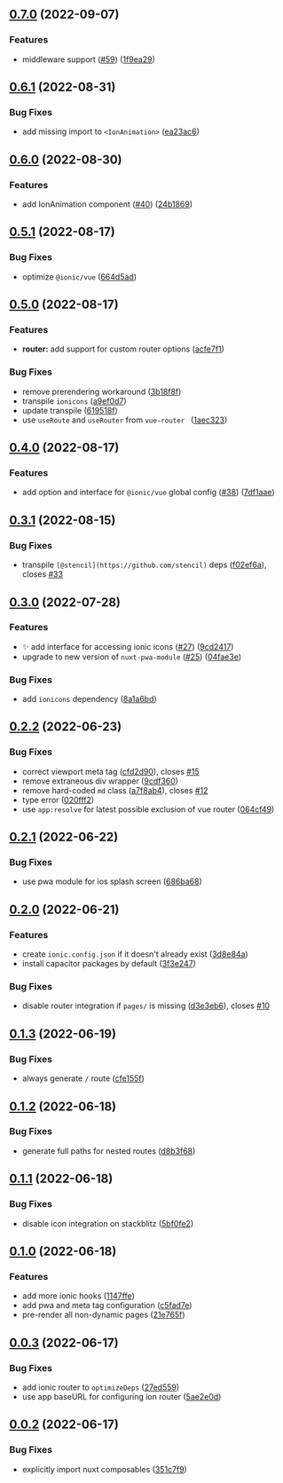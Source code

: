 

## [0.7.0](https://github.com/nuxt-modules/ionic/compare/0.6.1...0.7.0) (2022-09-07)


### Features

* middleware support ([#59](https://github.com/nuxt-modules/ionic/issues/59)) ([1f9ea29](https://github.com/nuxt-modules/ionic/commit/1f9ea2941456db4b9dde0b587ea40d76e7a1d4e1))

## [0.6.1](https://github.com/nuxt-modules/ionic/compare/0.6.0...0.6.1) (2022-08-31)


### Bug Fixes

* add missing import to `<IonAnimation>` ([ea23ac6](https://github.com/nuxt-modules/ionic/commit/ea23ac647b84bcfc0c59234b68504631e0fb1bc5))

## [0.6.0](https://github.com/nuxt-modules/ionic/compare/0.5.1...0.6.0) (2022-08-30)


### Features

* add IonAnimation component ([#40](https://github.com/nuxt-modules/ionic/issues/40)) ([24b1869](https://github.com/nuxt-modules/ionic/commit/24b186922e96731fd1ecef33fec956f548cf1a14))

## [0.5.1](https://github.com/nuxt-modules/ionic/compare/0.5.0...0.5.1) (2022-08-17)


### Bug Fixes

* optimize `@ionic/vue` ([664d5ad](https://github.com/nuxt-modules/ionic/commit/664d5ad7d2ebb211c68cd88aff18375aa2445237))

## [0.5.0](https://github.com/nuxt-modules/ionic/compare/0.4.0...0.5.0) (2022-08-17)


### Features

* **router:** add support for custom router options ([acfe7f1](https://github.com/nuxt-modules/ionic/commit/acfe7f127caba7560f4e5c69d00ef1b4fd5b0c9a))


### Bug Fixes

* remove prerendering workaround ([3b18f8f](https://github.com/nuxt-modules/ionic/commit/3b18f8f609cf159ee77f927fc26efc1e6bbd87ef))
* transpile `ionicons` ([a9ef0d7](https://github.com/nuxt-modules/ionic/commit/a9ef0d73c116dd1b33a7f80716e8c5edce36c87e))
* update transpile ([619518f](https://github.com/nuxt-modules/ionic/commit/619518f68129eda830483d18e22dd10d27935a16))
* use `useRoute` and `useRouter` from `vue-router ` ([1aec323](https://github.com/nuxt-modules/ionic/commit/1aec323da99c89bea447125592a3eb2ec5723d2e))

## [0.4.0](https://github.com/nuxt-modules/ionic/compare/0.3.1...0.4.0) (2022-08-17)


### Features

* add option and interface for `@ionic/vue` global config ([#38](https://github.com/nuxt-modules/ionic/issues/38)) ([7df1aae](https://github.com/nuxt-modules/ionic/commit/7df1aaef29229c358772f79a1c4366c7f687b4e9))

## [0.3.1](https://github.com/nuxt-modules/ionic/compare/0.3.0...0.3.1) (2022-08-15)


### Bug Fixes

* transpile `[@stencil](https://github.com/stencil)` deps ([f02ef6a](https://github.com/nuxt-modules/ionic/commit/f02ef6af00e77ef7e38308375bb16be4da35035b)), closes [#33](https://github.com/nuxt-modules/ionic/issues/33)

## [0.3.0](https://github.com/nuxt-modules/ionic/compare/0.2.2...0.3.0) (2022-07-28)


### Features

* :sparkles: add interface for accessing ionic icons ([#27](https://github.com/nuxt-modules/ionic/issues/27)) ([9cd2417](https://github.com/nuxt-modules/ionic/commit/9cd2417596ea6f2a3409aefae2feb86c31188f28))
* upgrade to new version of `nuxt-pwa-module` ([#25](https://github.com/nuxt-modules/ionic/issues/25)) ([04fae3e](https://github.com/nuxt-modules/ionic/commit/04fae3e25fe8d7d6ba51bfe0f13ed44d74aa8bd0))


### Bug Fixes

* add `ionicons` dependency ([8a1a6bd](https://github.com/nuxt-modules/ionic/commit/8a1a6bd726c59cd5922cf8cf921b14edc74f45d2))

## [0.2.2](https://github.com/nuxt-modules/ionic/compare/0.2.1...0.2.2) (2022-06-23)


### Bug Fixes

* correct viewport meta tag ([cfd2d90](https://github.com/nuxt-modules/ionic/commit/cfd2d906686f4eddcc3481e83d4e8e35fd80c6d4)), closes [#15](https://github.com/nuxt-modules/ionic/issues/15)
* remove extraneous div wrapper ([9cdf360](https://github.com/nuxt-modules/ionic/commit/9cdf3608226b9969add5fd3866530f5af82a844b))
* remove hard-coded `md` class ([a7f8ab4](https://github.com/nuxt-modules/ionic/commit/a7f8ab48aaf4e5de11f73fe0f920ceb6aa2aa0ec)), closes [#12](https://github.com/nuxt-modules/ionic/issues/12)
* type error ([020fff2](https://github.com/nuxt-modules/ionic/commit/020fff23d6b36f37d9c14cbd5e850e925b3472f2))
* use `app:resolve` for latest possible exclusion of vue router ([064cf49](https://github.com/nuxt-modules/ionic/commit/064cf49df2c22c53d33a0d736e447acbbed43af7))

## [0.2.1](https://github.com/nuxt-modules/ionic/compare/0.2.0...0.2.1) (2022-06-22)


### Bug Fixes

* use pwa module for ios splash screen ([686ba68](https://github.com/nuxt-modules/ionic/commit/686ba687650b35a47b1997537d2508a113578f29))

## [0.2.0](https://github.com/nuxt-modules/ionic/compare/0.1.3...0.2.0) (2022-06-21)


### Features

* create `ionic.config.json` if it doesn't already exist ([3d8e84a](https://github.com/nuxt-modules/ionic/commit/3d8e84a0b0ff9e46cd9e970b012dfc14228b47d1))
* install capacitor packages by default ([3f3e247](https://github.com/nuxt-modules/ionic/commit/3f3e2473aabe4af96f325e4e3ae39b50535fa81e))


### Bug Fixes

* disable router integration if `pages/` is missing ([d3e3eb6](https://github.com/nuxt-modules/ionic/commit/d3e3eb6674fbadf9e1b34deb4279b1aabf936f79)), closes [#10](https://github.com/nuxt-modules/ionic/issues/10)

## [0.1.3](https://github.com/nuxt-modules/ionic/compare/0.1.2...0.1.3) (2022-06-19)


### Bug Fixes

* always generate `/` route ([cfe155f](https://github.com/nuxt-modules/ionic/commit/cfe155f7dc63e06aa792fbe17088981ce21969a4))

## [0.1.2](https://github.com/nuxt-modules/ionic/compare/0.1.1...0.1.2) (2022-06-18)


### Bug Fixes

* generate full paths for nested routes ([d8b3f68](https://github.com/nuxt-modules/ionic/commit/d8b3f6806a37acf11ac7ba6cced7782ebd68a22e))

## [0.1.1](https://github.com/nuxt-modules/ionic/compare/0.1.0...0.1.1) (2022-06-18)


### Bug Fixes

* disable icon integration on stackblitz ([5bf0fe2](https://github.com/nuxt-modules/ionic/commit/5bf0fe2546055531a6988413140980901884eb3e))

## [0.1.0](https://github.com/nuxt-modules/ionic/compare/0.0.3...0.1.0) (2022-06-18)


### Features

* add more ionic hooks ([1147ffe](https://github.com/nuxt-modules/ionic/commit/1147ffe4f62035a6bf0ffaf313151c4c49221bbe))
* add pwa and meta tag configuration ([c5fad7e](https://github.com/nuxt-modules/ionic/commit/c5fad7ea06092d82e27f38f33bce3c54c52fc15b))
* pre-render all non-dynamic pages ([21e765f](https://github.com/nuxt-modules/ionic/commit/21e765f17fcba8fd0129efe1f80cadf51bfbd214))

## [0.0.3](https://github.com/nuxt-modules/ionic/compare/0.0.2...0.0.3) (2022-06-17)


### Bug Fixes

* add ionic router to `optimizeDeps` ([27ed559](https://github.com/nuxt-modules/ionic/commit/27ed55944fea65bfdfd8e0edcb3f87351f9c39b5))
* use app baseURL for configuring ion router ([5ae2e0d](https://github.com/nuxt-modules/ionic/commit/5ae2e0d186a58a377248ef0f7accb8eecd4ca9bd))

## [0.0.2](https://github.com/nuxt-modules/ionic/compare/0.0.1...0.0.2) (2022-06-17)


### Bug Fixes

* explicitly import nuxt composables ([351c7f9](https://github.com/nuxt-modules/ionic/commit/351c7f9ca34e12a11d9f98530bec53ce317fd267))
